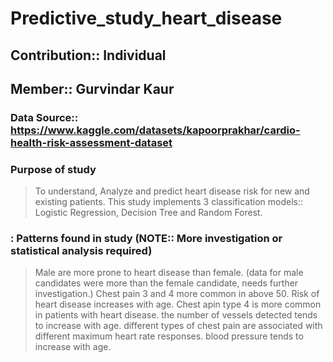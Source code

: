 # Predictive_study_heart_disease
## Contribution:: Individual
## Member:: Gurvindar Kaur
### **Data Source**:: https://www.kaggle.com/datasets/kapoorprakhar/cardio-health-risk-assessment-dataset

### Purpose of study
> To understand, Analyze and predict heart disease risk for new and existing patients.
> This study implements 3 classification models:: Logistic Regression, Decision Tree and Random Forest.
 
### : Patterns found in study (NOTE:: More investigation or statistical analysis required)
> Male are more prone to heart disease than female. (data for male candidates were more than the female candidate, needs further investigation.) 
>  Chest pain 3 and 4 more common in above 50.
> Risk of heart disease increases with age.
> Chest apin type 4 is more common in patients with heart disease.
> the number of vessels detected tends to increase with age.
> different types of chest pain are associated with different maximum heart rate responses.
> blood pressure tends to increase with age.


